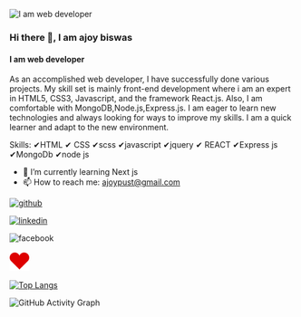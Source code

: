 ![I am web developer](https://i.ibb.co/rH9NCCy/Blue-Pink-Gradient-Fashion-Banner-1.png)
### Hi there 👋, I am ajoy biswas
#### I am web developer

As an accomplished web developer, I have successfully done various projects. My skill set is
mainly front-end development where i am an expert in HTML5, CSS3, Javascript, and the
framework React.js. Also, I am comfortable with MongoDB,Node.js,Express.js. I am eager to
learn new technologies and always looking for ways to improve my skills. I am a quick learner
and adapt to the new environment.

Skills: ✔HTML ✔ CSS ✔scss ✔javascript ✔jquery ✔ REACT  ✔Express js ✔MongoDb  ✔node js 

- 🌱 I’m currently learning Next js 
- 📫 How to reach me: ajoypust@gmail.com 


<a href='https://github.com/ajoy45'> <img src='https://cdn.jsdelivr.net/npm/simple-icons@3.0.1/icons/github.svg' alt='github' height='40'> </a>

<a href='https://www.linkedin.com/in/ajoy-biswas-942b1b211/'><img src='https://cdn.jsdelivr.net/npm/simple-icons@3.0.1/icons/linkedin.svg' alt='linkedin' height='40'></a>

<a herf='https://www.facebook.com/ajoy.biswas.18041/'> <img src='https://cdn.jsdelivr.net/npm/simple-icons@3.0.1/icons/facebook.svg' alt='facebook' height='40'></a>

<a href='https://docs.github.com/en/github/supporting-the-open-source-community-with-github-sponsors'><img src='https://raw.githubusercontent.com/acervenky/animated-github-badges/master/assets/sponsorbadge.gif' width='35' height='35'></a> 

[![Top Langs](https://github-readme-stats.vercel.app/api/top-langs/?username=ajoy45)](https://github.com/anuraghazra/github-readme-stats)

![GitHub Activity Graph](https://activity-graph.herokuapp.com/graph?username=ajoy45)  

